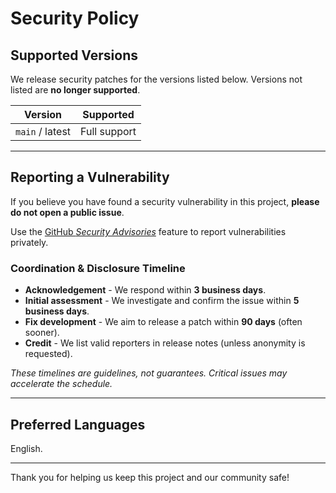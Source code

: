 # Security Policy

## Supported Versions

We release security patches for the versions listed below.
Versions not listed are **no longer supported**.

| Version         | Supported    |
| --------------- | ------------ |
| `main` / latest | Full support |

---------------------------------------------------------------------------------------------------

## Reporting a Vulnerability

If you believe you have found a security vulnerability in this project,
**please do not open a public issue**.

Use the [GitHub *Security Advisories*] feature to report vulnerabilities privately.

### Coordination & Disclosure Timeline

- **Acknowledgement** - We respond within **3 business days**.
- **Initial assessment** - We investigate and confirm the issue within **5 business days**.
- **Fix development** - We aim to release a patch within **90 days** (often sooner).
- **Credit** - We list valid reporters in release notes (unless anonymity is requested).

*These timelines are guidelines, not guarantees. Critical issues may accelerate the schedule.*

---------------------------------------------------------------------------------------------------

## Preferred Languages

English.

---------------------------------------------------------------------------------------------------

Thank you for helping us keep this project and our community safe!

[//]: # (Links)

[GitHub *Security Advisories*]: https://github.com/danielrjackson/unset/security/advisories/new
